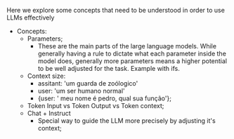 Here we explore some concepts that need to be understood in order to use LLMs effectively

- Concepts:
	- Parameters;
		- These are the main parts of the large language models. While generally having a rule to dictate what each parameter inside the model does, generally more parameters means a higher potential to be well adjusted for the task. Example with ifs.
	- Context size: 
		- assitant: 'um guarda de zoólogico'
		- user: 'um ser humano normal'
		- {user: ' meu nome é pedro, qual sua função'};
	- Token Input vs Token Output vs Token context;
	- Chat + Instruct
		- Special way to guide the LLM more precisely by adjusting it's context;